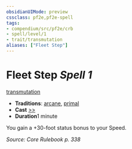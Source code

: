 ```yaml
---
obsidianUIMode: preview
cssclass: pf2e,pf2e-spell
tags:
- compendium/src/pf2e/crb
- spell/level/1
- trait/transmutation
aliases: ["Fleet Step"]
---
```

# Fleet Step *Spell 1*   
[transmutation](../../rules/traits/transmutation.md)  

- **Traditions**: [arcane](../../rules/traits/arcane.md), [primal](../../rules/traits/primal.md)
- **Cast** [>>](../../rules/core-rulebook/chapter-9-playing-the-game.md#Actions "Two-Action") 
- **Duration**1 minute

You gain a +30-foot status bonus to your Speed.

*Source: Core Rulebook p. 338*